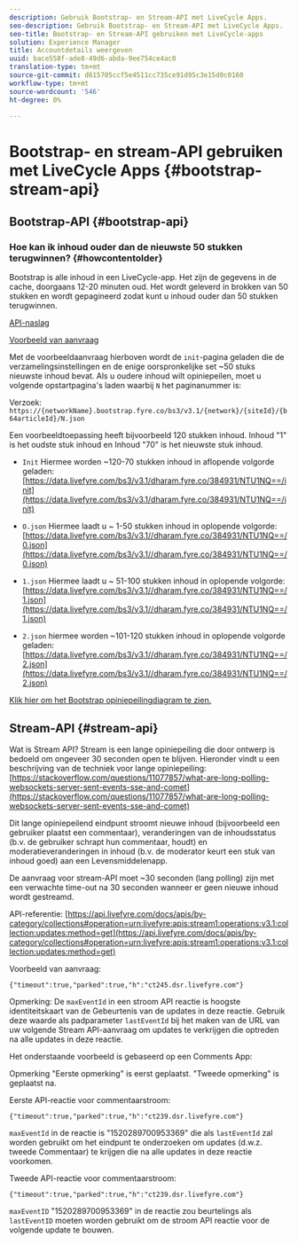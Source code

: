 ```yaml
---
description: Gebruik Bootstrap- en Stream-API met LiveCycle Apps.
seo-description: Gebruik Bootstrap- en Stream-API met LiveCycle Apps.
seo-title: Bootstrap- en Stream-API gebruiken met LiveCycle-apps
solution: Experience Manager
title: Accountdetails weergeven
uuid: bace558f-ade8-49d6-abda-9ee754ce4ac0
translation-type: tm+mt
source-git-commit: d615705ccf5e4511cc735ce91d95c3e15d0c0160
workflow-type: tm+mt
source-wordcount: '546'
ht-degree: 0%

---
```



# Bootstrap- en stream-API gebruiken met LiveCycle Apps {#bootstrap-stream-api}

## Bootstrap-API {#bootstrap-api}

### Hoe kan ik inhoud ouder dan de nieuwste 50 stukken terugwinnen? {#howcontentolder}

Bootstrap is alle inhoud in een LiveCycle-app. Het zijn de gegevens in de cache, doorgaans 12-20 minuten oud. Het wordt geleverd in brokken van 50 stukken en wordt gepagineerd zodat kunt u inhoud ouder dan 50 stukken terugwinnen.

[API-naslag](https://api.livefyre.com/docs/apis/by-category/collections#operation=urn:livefyre:apis:bootstrap:operations:bs3:v3.1:network:site:article:init:method=get)

[Voorbeeld van aanvraag](https://data.livefyre.com/bs3/v3.1/dharam.fyre.co/384931/NTU1NQ==/init)

Met de voorbeeldaanvraag hierboven wordt de `init`-pagina geladen die de verzamelingsinstellingen en de enige oorspronkelijke set ~50 stuks nieuwste inhoud bevat. Als u oudere inhoud wilt opiniepeilen, moet u volgende opstartpagina&#39;s laden waarbij `N` het paginanummer is:

Verzoek: `https://{networkName}.bootstrap.fyre.co/bs3/v3.1/{network}/{siteId}/{b64articleId}/N.json`

Een voorbeeldtoepassing heeft bijvoorbeeld 120 stukken inhoud. Inhoud &quot;1&quot; is het oudste stuk inhoud en Inhoud &quot;70&quot; is het nieuwste stuk inhoud.

* `Init` Hiermee worden ~120-70 stukken inhoud in aflopende volgorde geladen:  [https://data.livefyre.com/bs3/v3.1/dharam.fyre.co/384931/NTU1NQ==/init](https://data.livefyre.com/bs3/v3.1/dharam.fyre.co/384931/NTU1NQ==/init)

* `O.json` Hiermee laadt u ~ 1-50 stukken inhoud in oplopende volgorde:  [https://data.livefyre.com/bs3/v3.1//dharam.fyre.co/384931/NTU1NQ==/0.json](https://data.livefyre.com/bs3/v3.1//dharam.fyre.co/384931/NTU1NQ==/0.json)

* `1.json` Hiermee laadt u ~ 51-100 stukken inhoud in oplopende volgorde:  [https://data.livefyre.com/bs3/v3.1//dharam.fyre.co/384931/NTU1NQ==/1.json](https://data.livefyre.com/bs3/v3.1//dharam.fyre.co/384931/NTU1NQ==/1.json)

* `2.json` hiermee worden ~101-120 stukken inhoud in oplopende volgorde geladen:[https://data.livefyre.com/bs3/v3.1//dharam.fyre.co/384931/NTU1NQ==/2.json](https://data.livefyre.com/bs3/v3.1//dharam.fyre.co/384931/NTU1NQ==/2.json)

[Klik hier om het Bootstrap opiniepeilingdiagram te zien.](https://marketing-resource-help.s3.amazonaws.com/resources/help/en_US/livefyre/bootstrap-poll-flowchart.pdf)

## Stream-API {#stream-api}

Wat is Stream API?
Stream is een lange opiniepeiling die door ontwerp is bedoeld om ongeveer 30 seconden open te blijven. Hieronder vindt u een beschrijving van de techniek voor lange opiniepeiling: [https://stackoverflow.com/questions/11077857/what-are-long-polling-websockets-server-sent-events-sse-and-comet](https://stackoverflow.com/questions/11077857/what-are-long-polling-websockets-server-sent-events-sse-and-comet)

Dit lange opiniepeilend eindpunt stroomt nieuwe inhoud (bijvoorbeeld een gebruiker plaatst een commentaar), veranderingen van de inhoudsstatus (b.v. de gebruiker schrapt hun commentaar, houdt) en moderatieveranderingen in inhoud (b.v. de moderator keurt een stuk van inhoud goed) aan een Levensmiddelenapp.

De aanvraag voor stream-API moet ~30 seconden (lang polling) zijn met een verwachte time-out na 30 seconden wanneer er geen nieuwe inhoud wordt gestreamd.

API-referentie: [https://api.livefyre.com/docs/apis/by-category/collections#operation=urn:livefyre:apis:stream1:operations:v3.1:collection:updates:method=get](https://api.livefyre.com/docs/apis/by-category/collections#operation=urn:livefyre:apis:stream1:operations:v3.1:collection:updates:method=get)

Voorbeeld van aanvraag:

`{"timeout":true,"parked":true,"h":"ct245.dsr.livefyre.com"}`

Opmerking: De `maxEventId` in een stroom API reactie is hoogste identiteitskaart van de Gebeurtenis van de updates in deze reactie. Gebruik deze waarde als padparameter `lastEventId` bij het maken van de URL van uw volgende Stream API-aanvraag om updates te verkrijgen die optreden na alle updates in deze reactie.

Het onderstaande voorbeeld is gebaseerd op een Comments App:

Opmerking &quot;Eerste opmerking&quot; is eerst geplaatst. &quot;Tweede opmerking&quot; is geplaatst na.

Eerste API-reactie voor commentaarstroom:

`{"timeout":true,"parked":true,"h":"ct239.dsr.livefyre.com"}`

`maxEventId` in de reactie is &quot;1520289700953369&quot; die als `lastEventId` zal worden gebruikt om het eindpunt te onderzoeken om updates (d.w.z. tweede Commentaar) te krijgen die na alle updates in deze reactie voorkomen.

Tweede API-reactie voor commentaarstroom:

`{"timeout":true,"parked":true,"h":"ct239.dsr.livefyre.com"}`

`maxEventID` &quot;1520289700953369&quot; in de reactie zou beurtelings als `lastEventID` moeten worden gebruikt om de stroom API reactie voor de volgende update te bouwen.